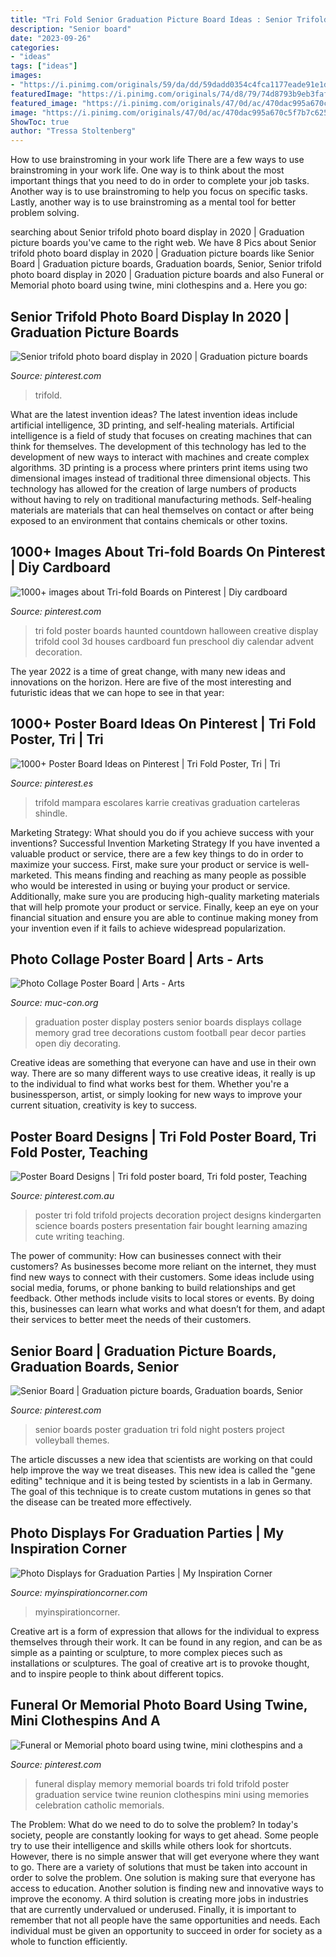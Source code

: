 ```yaml
---
title: "Tri Fold Senior Graduation Picture Board Ideas : Senior Trifold Photo Board Display In 2020"
description: "Senior board"
date: "2023-09-26"
categories:
- "ideas"
tags: ["ideas"]
images:
- "https://i.pinimg.com/originals/59/da/dd/59dadd0354c4fca1177eade91e1dd11c.jpg"
featuredImage: "https://i.pinimg.com/originals/74/d8/79/74d8793b9eb3faf32328912328099533.jpg"
featured_image: "https://i.pinimg.com/originals/47/0d/ac/470dac995a670c5f7b7c625ccf7dd153.jpg"
image: "https://i.pinimg.com/originals/47/0d/ac/470dac995a670c5f7b7c625ccf7dd153.jpg"
ShowToc: true
author: "Tressa Stoltenberg"
---
```



How to use brainstroming in your work life
There are a few ways to use brainstroming in your work life. One way is to think about the most important things that you need to do in order to complete your job tasks. Another way is to use brainstroming to help you focus on specific tasks. Lastly, another way is to use brainstroming as a mental tool for better problem solving.

	

		
searching about Senior trifold photo board display in 2020 | Graduation picture boards you've came to the right web. We have 8 Pics about Senior trifold photo board display in 2020 | Graduation picture boards like Senior Board | Graduation picture boards, Graduation boards, Senior, Senior trifold photo board display in 2020 | Graduation picture boards and also Funeral or Memorial photo board using twine, mini clothespins and a. Here you go:
		
    
## Senior Trifold Photo Board Display In 2020 | Graduation Picture Boards

<img loading=lazy src="https://i.pinimg.com/originals/74/d8/79/74d8793b9eb3faf32328912328099533.jpg" onerror="this.onerror=null;this.src='https://tse1.mm.bing.net/th?id=OIP.0iqqf_WLbfEniZz7EugjVQHaHa&amp;pid=15.1';" alt="Senior trifold photo board display in 2020 | Graduation picture boards">

_Source: pinterest.com_

>trifold. 

	

What are the latest invention ideas?
The latest invention ideas include artificial intelligence, 3D printing, and self-healing materials. Artificial intelligence is a field of study that focuses on creating machines that can think for themselves. The development of this technology has led to the development of new ways to interact with machines and create complex algorithms. 3D printing is a process where printers print items using two dimensional images instead of traditional three dimensional objects. This technology has allowed for the creation of large numbers of products without having to rely on traditional manufacturing methods. Self-healing materials are materials that can heal themselves on contact or after being exposed to an environment that contains chemicals or other toxins.

    
## 1000+ Images About Tri-fold Boards On Pinterest | Diy Cardboard

<img loading=lazy src="https://s-media-cache-ak0.pinimg.com/736x/ae/3d/7c/ae3d7cc8aa0d0833b1e73d4c834055d9.jpg" onerror="this.onerror=null;this.src='https://tse3.mm.bing.net/th?id=OIP.JWdpxhuAy6r-jEjGkABJOAHaJb&amp;pid=15.1';" alt="1000+ images about Tri-fold Boards on Pinterest | Diy cardboard">

_Source: pinterest.com_

>tri fold poster boards haunted countdown halloween creative display trifold cool 3d houses cardboard fun preschool diy calendar advent decoration. 

	

The year 2022 is a time of great change, with many new ideas and innovations on the horizon. Here are five of the most interesting and futuristic ideas that we can hope to see in that year:

    
## 1000+ Poster Board Ideas On Pinterest | Tri Fold Poster, Tri | Tri

<img loading=lazy src="https://i.pinimg.com/originals/59/da/dd/59dadd0354c4fca1177eade91e1dd11c.jpg" onerror="this.onerror=null;this.src='https://tse3.mm.bing.net/th?id=OIP.xQr5_HlPpGNMm0W1vV_xYwHaFh&amp;pid=15.1';" alt="1000+ Poster Board Ideas on Pinterest | Tri Fold Poster, Tri | Tri">

_Source: pinterest.es_

>trifold mampara escolares karrie creativas graduation carteleras shindle. 

	

Marketing Strategy: What should you do if you achieve success with your inventions?
Successful Invention Marketing Strategy
If you have invented a valuable product or service, there are a few key things to do in order to maximize your success. First, make sure your product or service is well-marketed. This means finding and reaching as many people as possible who would be interested in using or buying your product or service. Additionally, make sure you are producing high-quality marketing materials that will help promote your product or service. Finally, keep an eye on your financial situation and ensure you are able to continue making money from your invention even if it fails to achieve widespread popularization.

    
## Photo Collage Poster Board | Arts - Arts

<img loading=lazy src="https://www.peartree.com/blog/wp-content/uploads/2013/03/Graduation-custom-posters-1024x1024.jpg" onerror="this.onerror=null;this.src='https://tse2.mm.bing.net/th?id=OIP.ZzfJvwQzjvVgmNVGlF6jggHaHa&amp;pid=15.1';" alt="Photo Collage Poster Board | Arts - Arts">

_Source: muc-con.org_

>graduation poster display posters senior boards displays collage memory grad tree decorations custom football pear decor parties open diy decorating. 

	

Creative ideas are something that everyone can have and use in their own way. There are so many different ways to use creative ideas, it really is up to the individual to find what works best for them. Whether you're a businessperson, artist, or simply looking for new ways to improve your current situation, creativity is key to success.

    
## Poster Board Designs | Tri Fold Poster Board, Tri Fold Poster, Teaching

<img loading=lazy src="https://i.pinimg.com/originals/47/0d/ac/470dac995a670c5f7b7c625ccf7dd153.jpg" onerror="this.onerror=null;this.src='https://tse1.mm.bing.net/th?id=OIP.JJeyBYo0l6CXrcQlcTX19QHaFj&amp;pid=15.1';" alt="Poster Board Designs | Tri fold poster board, Tri fold poster, Teaching">

_Source: pinterest.com.au_

>poster tri fold trifold projects decoration project designs kindergarten science boards posters presentation fair bought learning amazing cute writing teaching. 

	

The power of community: How can businesses connect with their customers?
As businesses become more reliant on the internet, they must find new ways to connect with their customers. Some ideas include using social media, forums, or phone banking to build relationships and get feedback. Other methods include visits to local stores or events. By doing this, businesses can learn what works and what doesn’t for them, and adapt their services to better meet the needs of their customers.

    
## Senior Board | Graduation Picture Boards, Graduation Boards, Senior

<img loading=lazy src="https://i.pinimg.com/originals/ae/37/4f/ae374f8c7bc190713a16d7bcf41877b4.jpg" onerror="this.onerror=null;this.src='https://tse1.mm.bing.net/th?id=OIP.pIHfwwMMU0A0sYrHAhYI1wHaJ4&amp;pid=15.1';" alt="Senior Board | Graduation picture boards, Graduation boards, Senior">

_Source: pinterest.com_

>senior boards poster graduation tri fold night posters project volleyball themes. 

	

The article discusses a new idea that scientists are working on that could help improve the way we treat diseases. This new idea is called the "gene editing" technique and it is being tested by scientists in a lab in Germany. The goal of this technique is to create custom mutations in genes so that the disease can be treated more effectively.

    
## Photo Displays For Graduation Parties | My Inspiration Corner

<img loading=lazy src="https://i2.wp.com/myinspirationcorner.com/wp-content/uploads/2019/05/PhotoDisplay13.jpg?w=3300&amp;ssl=1" onerror="this.onerror=null;this.src='https://tse4.mm.bing.net/th?id=OIP.uAzniXtoOByjiCNlkO4TxQHaFj&amp;pid=15.1';" alt="Photo Displays for Graduation Parties | My Inspiration Corner">

_Source: myinspirationcorner.com_

>myinspirationcorner. 

	

Creative art is a form of expression that allows for the individual to express themselves through their work. It can be found in any region, and can be as simple as a painting or sculpture, to more complex pieces such as installations or sculptures. The goal of creative art is to provoke thought, and to inspire people to think about different topics.

    
## Funeral Or Memorial Photo Board Using Twine, Mini Clothespins And A

<img loading=lazy src="https://i.pinimg.com/originals/43/d6/29/43d62901de08d654cd4d3e174a5c749f.jpg" onerror="this.onerror=null;this.src='https://tse1.mm.bing.net/th?id=OIP.JTi--vtPJD8DgNHPBU6P_QHaJ4&amp;pid=15.1';" alt="Funeral or Memorial photo board using twine, mini clothespins and a">

_Source: pinterest.com_

>funeral display memory memorial boards tri fold trifold poster graduation service twine reunion clothespins mini using memories celebration catholic memorials. 

	

The Problem: What do we need to do to solve the problem?
In today's society, people are constantly looking for ways to get ahead. Some people try to use their intelligence and skills while others look for shortcuts. However, there is no simple answer that will get everyone where they want to go. There are a variety of solutions that must be taken into account in order to solve the problem. One solution is making sure that everyone has access to education. Another solution is finding new and innovative ways to improve the economy. A third solution is creating more jobs in industries that are currently undervalued or underused. Finally, it is important to remember that not all people have the same opportunities and needs. Each individual must be given an opportunity to succeed in order for society as a whole to function efficiently.

